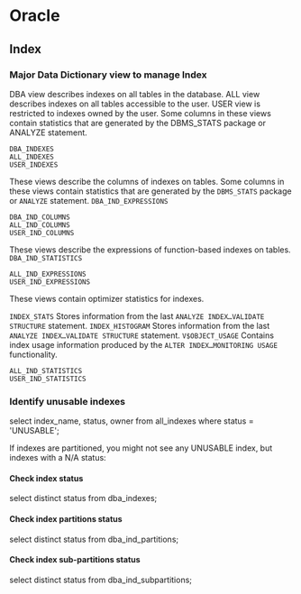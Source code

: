 # Oracle

## Index

### Major Data Dictionary view to manage Index

DBA view describes indexes on all tables in the database.
ALL view describes indexes on all tables accessible to the user.
USER view is restricted to indexes owned by the user.
Some columns in these views contain statistics that are generated by the DBMS_STATS package or ANALYZE statement.

    DBA_INDEXES
    ALL_INDEXES
    USER_INDEXES

These views describe the columns of indexes on tables. Some columns in these views contain statistics that are generated by the `DBMS_STATS` package or `ANALYZE` statement. `DBA_IND_EXPRESSIONS`

    DBA_IND_COLUMNS
    ALL_IND_COLUMNS
    USER_IND_COLUMNS

These views describe the expressions of function-based indexes on tables. `DBA_IND_STATISTICS`

    ALL_IND_EXPRESSIONS
    USER_IND_EXPRESSIONS

These views contain optimizer statistics for indexes.

`INDEX_STATS` Stores information from the last `ANALYZE INDEX…VALIDATE STRUCTURE` statement. `INDEX_HISTOGRAM` Stores information from the last `ANALYZE INDEX…VALIDATE STRUCTURE` statement. `V$OBJECT_USAGE` Contains index usage information produced by the `ALTER INDEX…MONITORING USAGE` functionality.

    ALL_IND_STATISTICS
    USER_IND_STATISTICS

### Identify unusable indexes

  select index_name, status, owner
  from all_indexes
  where status = 'UNUSABLE';

If indexes are partitioned, you might not see any UNUSABLE index, but indexes with a N/A status:

#### Check index status

  select distinct status from dba_indexes;

#### Check index partitions status

  select distinct status from dba_ind_partitions;

#### Check index sub-partitions status

  select distinct status from dba_ind_subpartitions;
